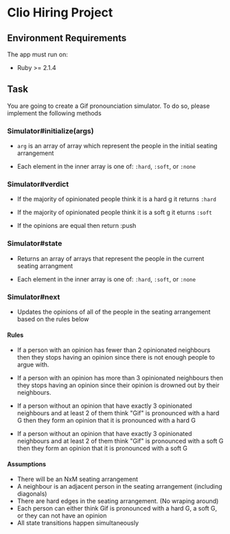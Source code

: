 # Clio Hiring Project

## Environment Requirements

The app must run on:

- Ruby >= 2.1.4

## Task
 
You are going to create a Gif pronounciation simulator. To do so, please implement the following methods

### Simulator#initialize(args)

- `arg` is an array of array which represent the people in the initial seating arrangement

- Each element in the inner array is one of: `:hard`, `:soft`, or `:none`

### Simulator#verdict

- If the majority of opinionated people think it is a hard g it returns `:hard`

- If the majority of opinionated people think it is a soft g it eturns `:soft`

- If the opinions are equal then return :push

### Simulator#state

- Returns an array of arrays that represent the people in the current seating arrangment

- Each element in the inner array is one of: `:hard`, `:soft`, or `:none`

### Simulator#next

- Updates the opinions of all of the people in the seating arrangement based on the rules below

#### Rules

- If a person with an opinion has fewer than 2 opinionated neighbours then they stops having an opinion since there is not enough people to argue with. 

- If a person with an opinion has more than 3 opinionated neighbours then they stops having an opinion since their opinion is drowned out by their neighbours. 

- If a person without an opinion that have exactly 3 opinionated neighbours and at least 2 of them think "Gif" is pronounced with a hard G then they form an opinion that it is pronounced with a hard G

- If a person without an opinion that have exactly 3 opinionated neighbours and at least 2 of them think "Gif" is pronounced with a soft G then they form an opinion that it is pronounced with a soft G

#### Assumptions 
- There will be an NxM seating arrangement
- A neighbour is an adjacent person in the seating arrangement (including diagonals)
- There are hard edges in the seating arrangement. (No wraping around)
- Each person can either think Gif is pronounced with a hard G, a soft G, or they can not have an opinion
- All state transitions happen simultaneously